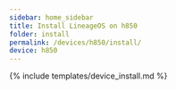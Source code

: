 ```yaml
---
sidebar: home_sidebar
title: Install LineageOS on h850
folder: install
permalink: /devices/h850/install/
device: h850
---
```

{% include templates/device_install.md %}
